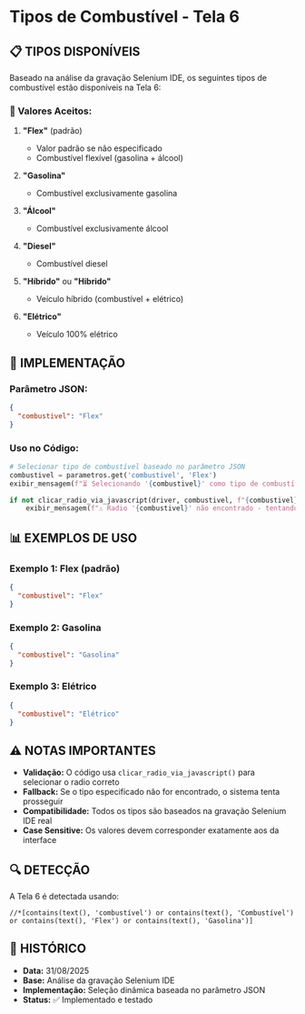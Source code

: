 # Tipos de Combustível - Tela 6

## 📋 **TIPOS DISPONÍVEIS**

Baseado na análise da gravação Selenium IDE, os seguintes tipos de combustível estão disponíveis na Tela 6:

### **🎯 Valores Aceitos:**

1. **"Flex"** (padrão)
   - Valor padrão se não especificado
   - Combustível flexível (gasolina + álcool)

2. **"Gasolina"**
   - Combustível exclusivamente gasolina

3. **"Álcool"**
   - Combustível exclusivamente álcool

4. **"Diesel"**
   - Combustível diesel

5. **"Híbrido"** ou **"Hibrido"**
   - Veículo híbrido (combustível + elétrico)

6. **"Elétrico"**
   - Veículo 100% elétrico

## 🔧 **IMPLEMENTAÇÃO**

### **Parâmetro JSON:**
```json
{
  "combustivel": "Flex"
}
```

### **Uso no Código:**
```python
# Selecionar tipo de combustível baseado no parâmetro JSON
combustivel = parametros.get('combustivel', 'Flex')
exibir_mensagem(f"⏳ Selecionando '{combustivel}' como tipo de combustível...")

if not clicar_radio_via_javascript(driver, combustivel, f"{combustivel} como combustível"):
    exibir_mensagem(f"⚠️ Radio '{combustivel}' não encontrado - tentando prosseguir...")
```

## 📊 **EXEMPLOS DE USO**

### **Exemplo 1: Flex (padrão)**
```json
{
  "combustivel": "Flex"
}
```

### **Exemplo 2: Gasolina**
```json
{
  "combustivel": "Gasolina"
}
```

### **Exemplo 3: Elétrico**
```json
{
  "combustivel": "Elétrico"
}
```

## ⚠️ **NOTAS IMPORTANTES**

- **Validação:** O código usa `clicar_radio_via_javascript()` para selecionar o radio correto
- **Fallback:** Se o tipo especificado não for encontrado, o sistema tenta prosseguir
- **Compatibilidade:** Todos os tipos são baseados na gravação Selenium IDE real
- **Case Sensitive:** Os valores devem corresponder exatamente aos da interface

## 🔍 **DETECÇÃO**

A Tela 6 é detectada usando:
```xpath
//*[contains(text(), 'combustível') or contains(text(), 'Combustível') or contains(text(), 'Flex') or contains(text(), 'Gasolina')]
```

## 📝 **HISTÓRICO**

- **Data:** 31/08/2025
- **Base:** Análise da gravação Selenium IDE
- **Implementação:** Seleção dinâmica baseada no parâmetro JSON
- **Status:** ✅ Implementado e testado
